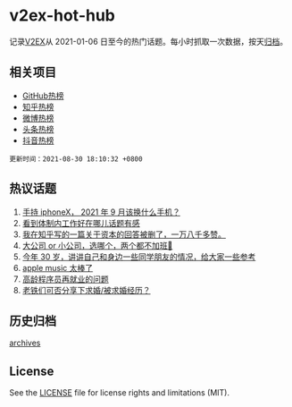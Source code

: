 # v2ex-hot-hub

 记录[V2EX](https://www.v2ex.com/)从 2021-01-06 日至今的热门话题。每小时抓取一次数据，按天[归档](archives)。
 
 ## 相关项目

- [GitHub热榜](https://github.com/lonnyzhang423/github-hot-hub)
- [知乎热榜](https://github.com/lonnyzhang423/zhihu-hot-hub)
- [微博热榜](https://github.com/lonnyzhang423/weibo-hot-hub)
- [头条热榜](https://github.com/lonnyzhang423/toutiao-hot-hub)
- [抖音热榜](https://github.com/lonnyzhang423/douyin-hot-hub)


 `更新时间：2021-08-30 18:10:32 +0800`

## 热议话题

1. [手持 iphoneX， 2021 年 9 月该换什么手机？](https://www.v2ex.com/t/798768)
1. [看到体制内工作好在哪儿话题有感](https://www.v2ex.com/t/798726)
1. [我在知乎写的一篇关于资本的回答被删了，一万八千多赞。](https://www.v2ex.com/t/798772)
1. [大公司 or 小公司，选哪个，两个都不加班🤣](https://www.v2ex.com/t/798789)
1. [今年 30 岁，讲讲自己和身边一些同学朋友的情况，给大家一些参考](https://www.v2ex.com/t/798851)
1. [apple music 太棒了](https://www.v2ex.com/t/798790)
1. [高龄程序员再就业的问题](https://www.v2ex.com/t/798728)
1. [老铁们可否分享下求婚/被求婚经历？](https://www.v2ex.com/t/798764)

## 历史归档

[archives](archives)

## License

See the [LICENSE](LICENSE) file for license rights and limitations (MIT).
